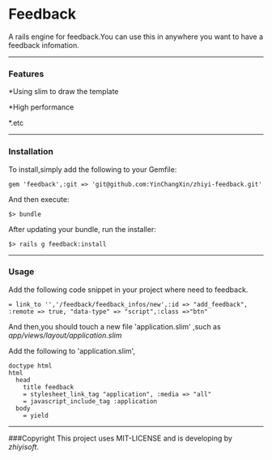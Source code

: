 # Feedback
A rails engine for feedback.You can use this in anywhere you want to have a feedback infomation.  

---
### Features

*Using slim to draw the template

*High performance

*.etc

----
### Installation

To install,simply add the following to your Gemfile:

    gem 'feedback',:git => 'git@github.com:YinChangXin/zhiyi-feedback.git'

And then execute:

    $> bundle

After updating your bundle, run the installer:

    $> rails g feedback:install

---
### Usage
    

Add the following code snippet in your project where need to feedback.

    = link_to '','/feedback/feedback_infos/new',:id => "add_feedback", :remote => true, "data-type" => "script",:class =>"btn"

And then,you should touch a new file 'application.slim' ,such as  *app/views/layout/application.slim*

Add the following to 'application.slim',

    doctype html
    html
      head
        title feedback
        = stylesheet_link_tag "application", :media => "all"
        = javascript_include_tag :application
      body
        = yield
---
###Copyright
This project uses MIT-LICENSE and is developing by *zhiyisoft*.


